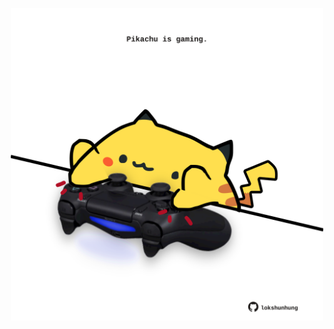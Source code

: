 <!-- built at 01/02/2023, 04:00:56 UTC -->
<p align="center">
  <img width="500" height="500" src="./ReadmeImage.svg">
</p>
